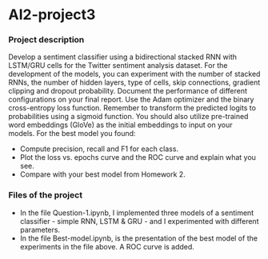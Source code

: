 # AI2-project3

### Project description

Develop a sentiment classifier using a bidirectional stacked RNN with LSTM/GRU cells
for the Twitter sentiment analysis dataset. For
the development of the models, you can experiment with the number of stacked RNNs,
the number of hidden layers, type of cells, skip connections, gradient clipping and dropout
probability. Document the performance of different configurations on your final report.
Use the Adam optimizer and the binary cross-entropy loss function. Remember to transform the predicted logits to probabilities using a sigmoid function. You should also utilize
pre-trained word embeddings (GloVe) as the initial embeddings to input on your models.
For the best model you found:

* Compute precision, recall and F1 for each class.
* Plot the loss vs. epochs curve and the ROC curve and explain what you see.
* Compare with your best model from Homework 2.

### Files of the project

* In the file Question-1.ipynb, I implemented three models of a sentiment classifier - simple RNN, LSTM & GRU - and I experimented with different parameters.
* In the file Best-model.ipynb, is the presentation of the best model of the experiments in the file above. A ROC curve is added.   
